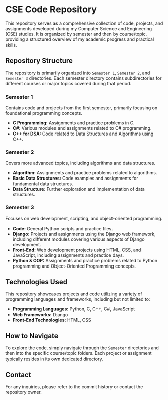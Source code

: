 # CSE Code Repository

This repository serves as a comprehensive collection of code, projects, and assignments developed during my Computer Science and Engineering (CSE) studies. It is organized by semester and then by course/topic, providing a structured overview of my academic progress and practical skills.

## Repository Structure

The repository is primarily organized into `Semester 1`, `Semester 2`, and `Semester 3` directories. Each semester directory contains subdirectories for different courses or major topics covered during that period.

### Semester 1
Contains code and projects from the first semester, primarily focusing on foundational programming concepts.
-   **C Programming:** Assignments and practice problems in C.
-   **C#:** Various modules and assignments related to C# programming.
-   **C++ for DSA:** Code related to Data Structures and Algorithms using C++.

### Semester 2
Covers more advanced topics, including algorithms and data structures.
-   **Algorithm:** Assignments and practice problems related to algorithms.
-   **Basic Data Structures:** Code examples and assignments for fundamental data structures.
-   **Data Structure:** Further exploration and implementation of data structures.

### Semester 3
Focuses on web development, scripting, and object-oriented programming.
-   **Code:** General Python scripts and practice files.
-   **Django:** Projects and assignments using the Django web framework, including different modules covering various aspects of Django development.
-   **Front-End:** Web development projects using HTML, CSS, and JavaScript, including assignments and practice days.
-   **Python & OOP:** Assignments and practice problems related to Python programming and Object-Oriented Programming concepts.

## Technologies Used

This repository showcases projects and code utilizing a variety of programming languages and frameworks, including but not limited to:

-   **Programming Languages:** Python, C, C++, C#, JavaScript
-   **Web Frameworks:** Django
-   **Front-End Technologies:** HTML, CSS

## How to Navigate

To explore the code, simply navigate through the `Semester` directories and then into the specific course/topic folders. Each project or assignment typically resides in its own dedicated directory.

## Contact

For any inquiries, please refer to the commit history or contact the repository owner.